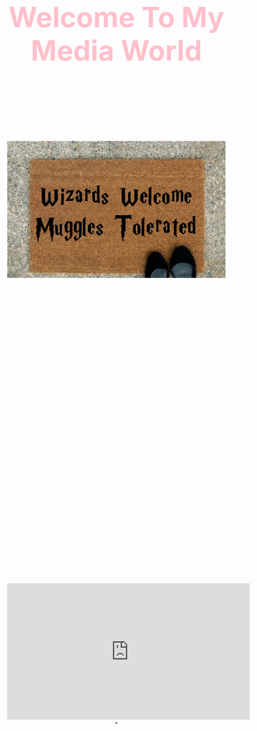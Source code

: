 <head>
<title>My First Site</title>
<style media="screen">
  p {font-size: 30px; color:white}
 h1 {font-size: 64px; color:pink}
 h2 {font-size: 50px; color:white}
body {background-image: url(blur.jpg); text-align: center}

</style>
</head>

<body>
  <h1>Welcome To My Media World</h1>
<h2>Main Page</h2>
<img src="ww.jpg" alt="beware" <br>
    <p>Lorena Galeano</p>
  <p>Lorem ipsum dolor sit amet, consectetur adipiscing elit, sed do eiusmod tempor incididunt ut labore et dolore magna aliqua. <br>
    Ut enim ad minim veniam, quis nostrud exercitation ullamco laboris nisi ut aliquip ex ea commodo consequat.<br>
     Duis aute irure dolor in reprehenderit in voluptate velit esse cillum dolore eu fugiat nulla pariatur. <br> Excepteur sint occaecat cupidatat non proident, sunt in culpa qui officia deserunt mollit anim id est laborum.</p>
  <iframe width="560" height="315" src="https://www.youtube.com/embed/kDeE56UwFdQ" frameborder="0" allow="accelerometer; autoplay; encrypted-media; gyroscope; picture-in-picture" allowfullscreen></iframe> "
</body>
